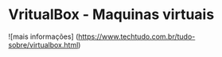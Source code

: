 # VritualBox - Maquinas virtuais

![mais informações] (https://www.techtudo.com.br/tudo-sobre/virtualbox.html)